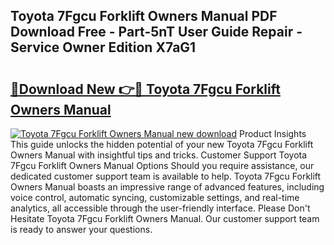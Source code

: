 ## Toyota 7Fgcu Forklift Owners Manual PDF Download Free - Part-5nT User Guide Repair - Service Owner Edition X7aG1

# <h2><a href="http://bc78845.oget.top/?id=Toyota+7Fgcu+Forklift+Owners+Manual">🔗Download New 👉🔴 Toyota 7Fgcu Forklift Owners Manual</a></h2>

[![Toyota 7Fgcu Forklift Owners Manual new download](https://i.imgur.com/5g1atiW.png)](http://bc78845.oget.top/?id=Toyota+7Fgcu+Forklift+Owners+Manual)
Product Insights This guide unlocks the hidden potential of your new Toyota 7Fgcu Forklift Owners Manual with insightful tips and tricks. Customer Support Toyota 7Fgcu Forklift Owners Manual Options Should you require assistance, our dedicated customer support team is available to help. Toyota 7Fgcu Forklift Owners Manual boasts an impressive range of advanced features, including voice control, automatic syncing, customizable settings, and real-time analytics, all accessible through the user-friendly interface. Please Don't Hesitate Toyota 7Fgcu Forklift Owners Manual. Our customer support team is ready to answer your questions.
